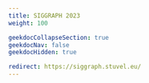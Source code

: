 ```yaml
---
title: SIGGRAPH 2023
weight: 100

geekdocCollapseSection: true
geekdocNav: false
geekdocHidden: true

redirect: https://siggraph.stuvel.eu/
---
```

